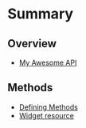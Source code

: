 # Summary

## Overview

* [My Awesome API](README.md)

## Methods

* [Defining Methods](methods.md)
* [Widget resource](widgetResource.rst)